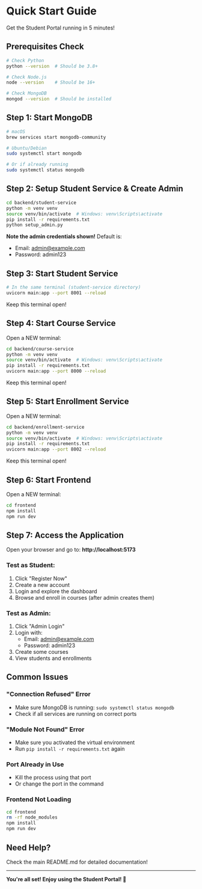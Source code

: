 # Quick Start Guide

Get the Student Portal running in 5 minutes!

## Prerequisites Check

```bash
# Check Python
python --version  # Should be 3.8+

# Check Node.js
node --version    # Should be 16+

# Check MongoDB
mongod --version  # Should be installed
```

## Step 1: Start MongoDB

```bash
# macOS
brew services start mongodb-community

# Ubuntu/Debian
sudo systemctl start mongodb

# Or if already running
sudo systemctl status mongodb
```

## Step 2: Setup Student Service & Create Admin

```bash
cd backend/student-service
python -m venv venv
source venv/bin/activate  # Windows: venv\Scripts\activate
pip install -r requirements.txt
python setup_admin.py
```

**Note the admin credentials shown!** Default is:
- Email: admin@example.com
- Password: admin123

## Step 3: Start Student Service

```bash
# In the same terminal (student-service directory)
uvicorn main:app --port 8001 --reload
```

Keep this terminal open!

## Step 4: Start Course Service

Open a NEW terminal:
```bash
cd backend/course-service
python -m venv venv
source venv/bin/activate  # Windows: venv\Scripts\activate
pip install -r requirements.txt
uvicorn main:app --port 8000 --reload
```

Keep this terminal open!

## Step 5: Start Enrollment Service

Open a NEW terminal:
```bash
cd backend/enrollment-service
python -m venv venv
source venv/bin/activate  # Windows: venv\Scripts\activate
pip install -r requirements.txt
uvicorn main:app --port 8002 --reload
```

Keep this terminal open!

## Step 6: Start Frontend

Open a NEW terminal:
```bash
cd frontend
npm install
npm run dev
```

## Step 7: Access the Application

Open your browser and go to: **http://localhost:5173**

### Test as Student:
1. Click "Register Now"
2. Create a new account
3. Login and explore the dashboard
4. Browse and enroll in courses (after admin creates them)

### Test as Admin:
1. Click "Admin Login"
2. Login with:
   - Email: admin@example.com
   - Password: admin123
3. Create some courses
4. View students and enrollments

## Common Issues

### "Connection Refused" Error
- Make sure MongoDB is running: `sudo systemctl status mongodb`
- Check if all services are running on correct ports

### "Module Not Found" Error
- Make sure you activated the virtual environment
- Run `pip install -r requirements.txt` again

### Port Already in Use
- Kill the process using that port
- Or change the port in the command

### Frontend Not Loading
```bash
cd frontend
rm -rf node_modules
npm install
npm run dev
```

## Need Help?

Check the main README.md for detailed documentation!

---

**You're all set! Enjoy using the Student Portal! 🎉**
